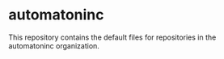 <!-- Copyright 2020 RADAR, Inc. - All Rights Reserved -->
<!-- Proprietary and confidential -->

# automatoninc

This repository contains the default files for repositories in the
automatoninc organization.
